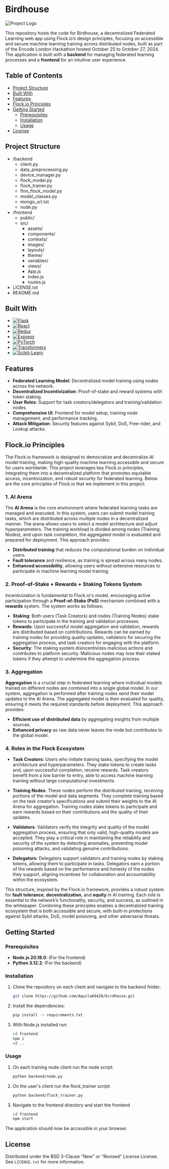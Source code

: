 # Birdhouse
![Project Logo](logo.jpg)
<!-- ![Flock.io logo](flock_logo.svg) -->
<!-- ![Event Logo](encode.png) -->

This repository hosts the code for Birdhouse, a decentralized Federated Learning web app using Flock.io’s design principles, focusing on accessible and secure machine learning training across distributed nodes, built as part of the Encode London Hackathon hosted October 25 to October 27, 2024. The application is built with a **backend** for managing federated learning processes and a **frontend** for an intuitive user experience.

## Table of Contents
- [Project Structure](#project-structure)
- [Built With](#built-with)
- [Features](#features)
- [Flock.io Principles](#flock.io-principles)
- [Getting Started](#getting-started)
  - [Prerequisites](#prerequisites)
  - [Installation](#installation)
  - [Usage](#usage)
- [License](#license)



## Project Structure

 * /backend
   * client.py
   *  data_preprocessing.py
   * device_manager.py
   * flock_model.py
   * flock_trainer.py
   * flnn_flock_model.py
   * model_classes.py
   * mongo_url.txt
   * node.py
 * /frontend
   * public/
   * src/
      * assets/
      * components/
      * contexts/
      * images/
      * layouts/
      * theme/
      * variables/
      * views/
      * App.js
      * index.js
      * routes.js
  * LICENSE.txt
  * README.md
## Built With

* [![Flask][Flask.com]][Flask-url]
* [![React][React.js]][React-url]
* [![Redux][Redux.js]][Redux-url]
* [![Express][Express.js]][Express-url]
* [![PyTorch][Torch]][Torch-url]
* [![Transformers][Transformers]][Transformers-url]
* [![Scikit-Learn][Scikit-Learn.com]][Scikit-Learn-url]

## Features

- **Federated Learning Model**: Decentralized model training using nodes across the network.
- **Decentralized Incentivization**: Proof-of-stake and reward systems with token staking.
- **User Roles**: Support for task creators/delegators and training/validation nodes.
- **Comprehensive UI**: Frontend for model setup, training node management, and performance tracking.
- **Attack Mitigation**: Security features against Sybil, DoS, Free-rider, and Lookup attacks.

## Flock.io Principles

The Flock.io framework is designed to democratize and decentralize AI model training, making high-quality machine learning accessible and secure for users worldwide. This project leverages key Flock.io principles, integrating them into a decentralized platform that promotes equitable access, incentivization, and robust security for federated learning. Below are the core principles of Flock.io that we implement in this project:

### 1. AI Arena
The **AI Arena** is the core environment where federated learning tasks are managed and executed. In this system, users can submit model training tasks, which are distributed across multiple nodes in a decentralized manner. The arena allows users to select a model architecture and adjust hyperparameters. The training workload is divided among nodes (Training Nodes), and upon task completion, the aggregated model is evaluated and prepared for deployment. This approach provides:

- **Distributed training** that reduces the computational burden on individual users.
- **Fault tolerance** and resilience, as training is spread across many nodes.
- **Enhanced accessibility**, allowing users without extensive resources to participate in machine learning model training.

### 2. Proof-of-Stake + Rewards + Staking Tokens System
Incentivization is fundamental to Flock.io's model, encouraging active participation through a **Proof-of-Stake (PoS)** mechanism combined with a **rewards** system. The system works as follows:

- **Staking**: Both users (Task Creators) and nodes (Training Nodes) stake tokens to participate in the training and validation processes.
- **Rewards**: Upon successful model aggregation and validation, rewards are distributed based on contributions. Rewards can be earned by training nodes for providing quality updates, validators for securing the aggregation process, and task creators for engaging with the platform.
- **Security**: The staking system disincentivizes malicious actions and contributes to platform security. Malicious nodes may lose their staked tokens if they attempt to undermine the aggregation process.

### 3. Aggregation
**Aggregation** is a crucial step in federated learning where individual models trained on different nodes are combined into a single global model. In our system, aggregation is performed after training nodes send their model updates to the AI Arena. The aggregated model is then evaluated for quality, ensuring it meets the required standards before deployment. This approach provides:

- **Efficient use of distributed data** by aggregating insights from multiple sources.
- **Enhanced privacy** as raw data never leaves the node but contributes to the global model.

### 4. Roles in the Flock Ecosystem

- **Task Creators**: Users who initiate training tasks, specifying the model architecture and hyperparameters. They stake tokens to create tasks and, upon successful completion, receive rewards. Task creators benefit from a low barrier to entry, able to access machine learning training without large computational investments.
  
- **Training Nodes**: These nodes perform the distributed training, receiving portions of the model and data segments. They complete training based on the task creator’s specifications and submit their weights to the AI Arena for aggregation. Training nodes stake tokens to participate and earn rewards based on their contributions and the quality of their updates.

- **Validators**: Validators verify the integrity and quality of the model aggregation process, ensuring that only valid, high-quality models are accepted. They play a critical role in maintaining the reliability and security of the system by detecting anomalies, preventing model poisoning attacks, and validating genuine contributions.

- **Delegators**: Delegators support validators and training nodes by staking tokens, allowing them to participate in tasks. Delegators earn a portion of the rewards based on the performance and honesty of the nodes they support, aligning incentives for collaboration and accountability within the ecosystem.

This structure, inspired by the Flock.io framework, provides a robust system for **fault tolerance**, **decentralization**, and **equity** in AI training. Each role is essential to the network’s functionality, security, and success, as outlined in the whitepaper. Combining these principles enables a decentralized training ecosystem that is both accessible and secure, with built-in protections against Sybil attacks, DoS, model poisoning, and other adversarial threats.

## Getting Started

### Prerequisites

- **Node.js 20.18.0**: (For the frontend)
- **Python 3.12.2**: (For the backend)

### Installation

1. Clone the repository on each client and navigate to the backend folder:
   ```bash
   git clone https://github.com/Aquila69420/birdhouse.git
   ```
2. Install the dependencies:
   ```bash
   pip install -r requirements.txt
   ```
3. With Node.js installed run:
   ```bash
   cd frontend
   npm i
   cd ..
   ```

### Usage
1. On each training node client run the node script:
   ```bash
   python backend/node.py
   ```
2. On the user's client run the flock_trainer script:
   ```bash
   python backend/flock_trainer.py
   ```
3. Navigate to the frontend directory and start the frontend
   ```bash
   cd frontend
   npm start
   ```

The application should now be accessible in your browser.

<!-- LICENSE -->
## License

Distributed under the BSD 3-Clause "New" or "Revised" License License. See `LICENSE.txt` for more information.

<!-- MARKDOWN LINKS & IMAGES -->
[React.js]: https://img.shields.io/badge/React-20232A?style=for-the-badge&logo=react&logoColor=61DAFB
[React-url]: https://reactjs.org/
[Redux.js]: https://img.shields.io/badge/Redux-764ABC?style=for-the-badge&logo=redux&logoColor=white
[Redux-url]: https://redux.js.org/
[Express.js]: https://img.shields.io/badge/Express-000000?style=for-the-badge&logo=express&logoColor=white
[Express-url]: https://expressjs.com/
[Flask.com]: https://img.shields.io/badge/Flask-000000?style=for-the-badge&logo=flask&logoColor=white
[Flask-url]: https://flask.palletsprojects.com/
[Torch]: https://img.shields.io/badge/PyTorch-EE4C2C?style=for-the-badge&logo=pytorch&logoColor=white
[Torch-url]: https://pytorch.org/
[Scikit-Learn.com]: https://img.shields.io/badge/Scikit--Learn-F7931E?style=for-the-badge&logo=scikit-learn&logoColor=white
[Scikit-Learn-url]: https://scikit-learn.org/
[Transformers]: https://img.shields.io/badge/Transformers-FF6F00?style=for-the-badge&logo=transformers&logoColor=white
[Transformers-url]: https://huggingface.co/transformers/
